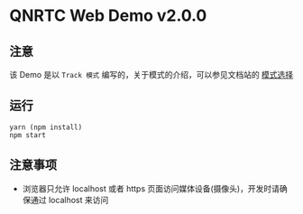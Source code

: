 # QNRTC Web Demo v2.0.0

## 注意
该 Demo 是以 `Track 模式` 编写的，关于模式的介绍，可以参见文档站的
[模式选择](/rtn/web/docs/mode_select)

## 运行

```
yarn (npm install)
npm start
```

## 注意事项
- 浏览器只允许 localhost 或者 https 页面访问媒体设备(摄像头)，开发时请确保通过 localhost 来访问

